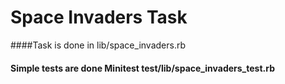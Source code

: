 # Space Invaders Task

####Task is done in lib/space_invaders.rb

#### Simple tests are done Minitest test/lib/space_invaders_test.rb
